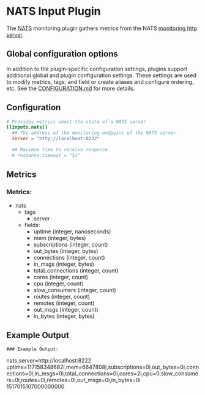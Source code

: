 # NATS Input Plugin

The [NATS](http://www.nats.io/about/) monitoring plugin gathers metrics from the
NATS [monitoring http server][1].

[1]: https://www.nats.io/documentation/server/gnatsd-monitoring/

## Global configuration options <!-- @/docs/includes/plugin_config.md -->

In addition to the plugin-specific configuration settings, plugins support
additional global and plugin configuration settings. These settings are used to
modify metrics, tags, and field or create aliases and configure ordering, etc.
See the [CONFIGURATION.md][CONFIGURATION.md] for more details.

[CONFIGURATION.md]: ../../../docs/CONFIGURATION.md

## Configuration

```toml @sample.conf
# Provides metrics about the state of a NATS server
[[inputs.nats]]
  ## The address of the monitoring endpoint of the NATS server
  server = "http://localhost:8222"

  ## Maximum time to receive response
  # response_timeout = "5s"
```

## Metrics
### Metrics:

- nats
  - tags
    - server
  - fields:
    - uptime (integer, nanoseconds)
    - mem (integer, bytes)
    - subscriptions (integer, count)
    - out_bytes (integer, bytes)
    - connections (integer, count)
    - in_msgs (integer, bytes)
    - total_connections (integer, count)
    - cores (integer, count)
    - cpu (integer, count)
    - slow_consumers (integer, count)
    - routes (integer, count)
    - remotes (integer, count)
    - out_msgs (integer, count)
    - in_bytes (integer, bytes)

## Example Output

```shell
### Example Output:

```
nats,server=http://localhost:8222 uptime=117158348682i,mem=6647808i,subscriptions=0i,out_bytes=0i,connections=0i,in_msgs=0i,total_connections=0i,cores=2i,cpu=0,slow_consumers=0i,routes=0i,remotes=0i,out_msgs=0i,in_bytes=0i 1517015107000000000
```
